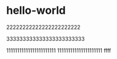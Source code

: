# hello-world
22222222222222222222222

333333333333333333333333

11111111111111111111111
111111111111111111111
ffff
